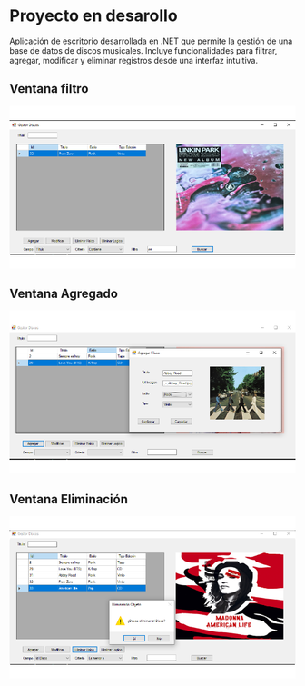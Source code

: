 # Proyecto en desarollo


Aplicación de escritorio desarrollada en .NET que permite la gestión de una base de datos de discos musicales.
Incluye funcionalidades para filtrar, agregar, modificar y eliminar registros desde una interfaz intuitiva.

## Ventana filtro
![Menu Filtro](screenshots/FiltroAvanzado.png)

## Ventana Agregado
![Agregar](screenshots/AgregarDisco.png)

## Ventana Eliminación
![Eliminación](screenshots/EliminacionFisica/EliminacionDisco.png)

